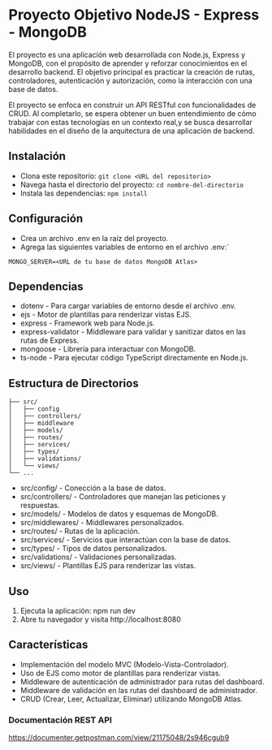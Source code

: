 # Proyecto Objetivo NodeJS - Express - MongoDB

El proyecto es una aplicación web desarrollada con Node.js, Express y MongoDB, con el propósito de aprender y reforzar conocimientos en el desarrollo backend. El objetivo principal es practicar la creación de rutas, controladores, autenticación y autorización, como la interacción con una base de datos.

El proyecto se enfoca en construir un API RESTful con funcionalidades de CRUD. Al completarlo, se espera obtener un buen entendimiento de cómo trabajar con estas tecnologías en un contexto real,y se busca desarrollar habilidades en el diseño de la arquitectura de una aplicación de backend.

## Instalación

- Clona este repositorio: `git clone <URL del repositorio>`
- Navega hasta el directorio del proyecto: `cd nombre-del-directorio`
- Instala las dependencias: `npm install`

## Configuración

- Crea un archivo .env en la raíz del proyecto.
- Agrega las siguientes variables de entorno en el archivo .env:`

```
MONGO_SERVER=<URL de tu base de datos MongoDB Atlas>
```

## Dependencias

- dotenv - Para cargar variables de entorno desde el archivo .env.
- ejs - Motor de plantillas para renderizar vistas EJS.
- express - Framework web para Node.js.
- express-validator - Middleware para validar y sanitizar datos en las rutas de Express.
- mongoose - Librería para interactuar con MongoDB.
- ts-node - Para ejecutar código TypeScript directamente en Node.js.

## Estructura de Directorios

```
├── src/
│   ├── config
│   ├── controllers/
│   ├── middleware
│   ├── models/
│   ├── routes/
│   ├── services/
│   ├── types/
│   ├── validations/
│   └── views/
└── ...
```

- src/config/ - Conección a la base de datos.
- src/controllers/ - Controladores que manejan las peticiones y respuestas.
- src/models/ - Modelos de datos y esquemas de MongoDB.
- src/middlewares/ - Middlewares personalizados.
- src/routes/ - Rutas de la aplicación.
- src/services/ - Servicios que interactúan con la base de datos.
- src/types/ - Tipos de datos personalizados.
- src/validations/ - Validaciones personalizadas.
- src/views/ - Plantillas EJS para renderizar las vistas.

## Uso

1. Ejecuta la aplicación: npm run dev
2. Abre tu navegador y visita http://localhost:8080

## Características

- Implementación del modelo MVC (Modelo-Vista-Controlador).
- Uso de EJS como motor de plantillas para renderizar vistas.
- Middleware de autenticación de administrador para rutas del dashboard.
- Middleware de validación en las rutas del dashboard de administrador.
- CRUD (Crear, Leer, Actualizar, Eliminar) utilizando MongoDB Atlas.

### Documentación REST API

https://documenter.getpostman.com/view/21175048/2s946cgub9
